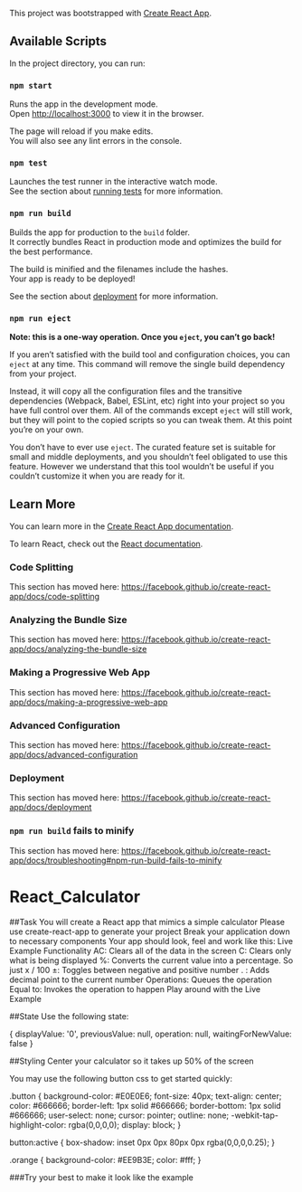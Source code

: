 This project was bootstrapped with [Create React App](https://github.com/facebook/create-react-app).

## Available Scripts

In the project directory, you can run:

### `npm start`

Runs the app in the development mode.<br>
Open [http://localhost:3000](http://localhost:3000) to view it in the browser.

The page will reload if you make edits.<br>
You will also see any lint errors in the console.

### `npm test`

Launches the test runner in the interactive watch mode.<br>
See the section about [running tests](https://facebook.github.io/create-react-app/docs/running-tests) for more information.

### `npm run build`

Builds the app for production to the `build` folder.<br>
It correctly bundles React in production mode and optimizes the build for the best performance.

The build is minified and the filenames include the hashes.<br>
Your app is ready to be deployed!

See the section about [deployment](https://facebook.github.io/create-react-app/docs/deployment) for more information.

### `npm run eject`

**Note: this is a one-way operation. Once you `eject`, you can’t go back!**

If you aren’t satisfied with the build tool and configuration choices, you can `eject` at any time. This command will remove the single build dependency from your project.

Instead, it will copy all the configuration files and the transitive dependencies (Webpack, Babel, ESLint, etc) right into your project so you have full control over them. All of the commands except `eject` will still work, but they will point to the copied scripts so you can tweak them. At this point you’re on your own.

You don’t have to ever use `eject`. The curated feature set is suitable for small and middle deployments, and you shouldn’t feel obligated to use this feature. However we understand that this tool wouldn’t be useful if you couldn’t customize it when you are ready for it.

## Learn More

You can learn more in the [Create React App documentation](https://facebook.github.io/create-react-app/docs/getting-started).

To learn React, check out the [React documentation](https://reactjs.org/).

### Code Splitting

This section has moved here: https://facebook.github.io/create-react-app/docs/code-splitting

### Analyzing the Bundle Size

This section has moved here: https://facebook.github.io/create-react-app/docs/analyzing-the-bundle-size

### Making a Progressive Web App

This section has moved here: https://facebook.github.io/create-react-app/docs/making-a-progressive-web-app

### Advanced Configuration

This section has moved here: https://facebook.github.io/create-react-app/docs/advanced-configuration

### Deployment

This section has moved here: https://facebook.github.io/create-react-app/docs/deployment

### `npm run build` fails to minify

This section has moved here: https://facebook.github.io/create-react-app/docs/troubleshooting#npm-run-build-fails-to-minify
# React_Calculator

##Task
You will create a React app that mimics a simple calculator
Please use create-react-app to generate your project
Break your application down to necessary components
Your app should look, feel and work like this: Live Example
Functionality
AC: Clears all of the data in the screen
C: Clears only what is being displayed
%: Converts the current value into a percentage. So just x / 100
±: Toggles between negative and positive number
. : Adds decimal point to the current number
Operations: Queues the operation
Equal to: Invokes the operation to happen
Play around with the Live Example

##State
Use the following state:

{
  displayValue: '0',
  previousValue: null,
  operation: null,
  waitingForNewValue: false
}

##Styling
Center your calculator so it takes up 50% of the screen

You may use the following button css to get started quickly:

.button {
  background-color: #E0E0E6;
  font-size: 40px;
  text-align: center;
  color: #666666;
  border-left: 1px solid #666666;
  border-bottom: 1px solid #666666;
  user-select: none;
  cursor: pointer;
  outline: none;
  -webkit-tap-highlight-color: rgba(0,0,0,0);
  display: block;
}

button:active {
  box-shadow: inset 0px 0px 80px 0px rgba(0,0,0,0.25);
}

.orange {
  background-color: #EE9B3E;
  color: #fff;
}

###Try your best to make it look like the example
